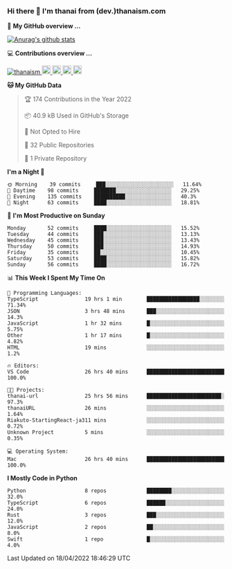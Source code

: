 ### Hi there 👋 I'm thanai from (dev.)thanaism.com

<!-- バッジ関連 -->
<!--
メイン：https://shields.io/category/social
GitHub view：https://github.com/antonkomarev/github-profile-views-counter
Qiita contributions：https://qiita.com/mikkame/items/f2c60d9caf8a8e38ec50
 -->

🍎 **My GitHub overview ...**

<!-- GitHubトロフィー -->
<!--
https://github.com/ryo-ma/github-profile-trophy
 -->

<!-- [![trophy](https://github-profile-trophy.vercel.app/?username=thanaism)](https://github.com/thanaism/thanaism) -->

<!-- GitHubステータス -->
<!--
https://github.com/anuraghazra/github-readme-stats
 -->

[![Anurag's github stats](https://github-readme-stats.vercel.app/api?username=thanaism&count_private=true&show_icons=true)](https://github.com/thanaism/thanaism)

<!-- [![ReadMe Card](https://github-readme-stats.vercel.app/api/pin/?username=thanaism&repo=thanaism)](https://github.com/thanaism/thanaism) -->

<!-- Skill icons -->
<!--
https://rahuldkjain.github.io/gh-profile-readme-generator/
 -->

💻 **Contributions overview ...**

<p align="left">

  <a href="https://github.com/thanaism/thanaism/">
    <img src="https://komarev.com/ghpvc/?username=thanaism" alt="thanaism" />
  </a>
  <a href="http://twitter.com/okinawa__noodle">
    <img height="20" src="https://img.shields.io/twitter/follow/okinawa__noodle?label=Twitter&logo=twitter&style=flat" />
  </a>
  <a href="https://github.com/thanaism">
    <img height="20" src="https://img.shields.io/github/followers/thanaism?label=follow&logo=github&style=flat" />
  </a>
  <!-- <a href="https://www.reddit.com/user/thanaism">
    <img height="20" src="https://img.shields.io/reddit/user-karma/combined/thanaism?label=Reddit&logo=reddit&style=flat" />
  </a>
  <a href="https://stackoverflow.com/users/5720201/thanaism">
    <img height="20" src="https://img.shields.io/stackexchange/stackoverflow/r/5720201?label=StackOverflow&logo=stack-overflow&style=flat" /> -->
  </a>
  <a href="http://qiita.com/thanai">
    <img height="20" src="https://qiita-badge.apiapi.app/s/thanai/posts.svg" />
  </a>
  <//qiita.com/thanai">
    <img height="20" src="https://qiita-badge.apiapi.app/s/thanai/contributions.svg" />
  </a>
</p>

<!--START_SECTION:waka-->
**🐱 My GitHub Data** 

> 🏆 174 Contributions in the Year 2022
 > 
> 📦 40.9 kB Used in GitHub's Storage 
 > 
> 🚫 Not Opted to Hire
 > 
> 📜 32 Public Repositories 
 > 
> 🔑 1 Private Repository 
 > 
**I'm a Night 🦉** 

```text
🌞 Morning    39 commits     ███░░░░░░░░░░░░░░░░░░░░░░   11.64% 
🌆 Daytime    98 commits     ███████░░░░░░░░░░░░░░░░░░   29.25% 
🌃 Evening    135 commits    ██████████░░░░░░░░░░░░░░░   40.3% 
🌙 Night      63 commits     ████░░░░░░░░░░░░░░░░░░░░░   18.81%

```
📅 **I'm Most Productive on Sunday** 

```text
Monday       52 commits     ████░░░░░░░░░░░░░░░░░░░░░   15.52% 
Tuesday      44 commits     ███░░░░░░░░░░░░░░░░░░░░░░   13.13% 
Wednesday    45 commits     ███░░░░░░░░░░░░░░░░░░░░░░   13.43% 
Thursday     50 commits     ███░░░░░░░░░░░░░░░░░░░░░░   14.93% 
Friday       35 commits     ██░░░░░░░░░░░░░░░░░░░░░░░   10.45% 
Saturday     53 commits     ████░░░░░░░░░░░░░░░░░░░░░   15.82% 
Sunday       56 commits     ████░░░░░░░░░░░░░░░░░░░░░   16.72%

```


📊 **This Week I Spent My Time On** 

```text
💬 Programming Languages: 
TypeScript               19 hrs 1 min        █████████████████░░░░░░░░   71.34% 
JSON                     3 hrs 48 mins       ███░░░░░░░░░░░░░░░░░░░░░░   14.3% 
JavaScript               1 hr 32 mins        █░░░░░░░░░░░░░░░░░░░░░░░░   5.75% 
Other                    1 hr 17 mins        █░░░░░░░░░░░░░░░░░░░░░░░░   4.82% 
HTML                     19 mins             ░░░░░░░░░░░░░░░░░░░░░░░░░   1.2%

🔥 Editors: 
VS Code                  26 hrs 40 mins      █████████████████████████   100.0%

🐱‍💻 Projects: 
thanai-url               25 hrs 56 mins      ████████████████████████░   97.3% 
thanaiURL                26 mins             ░░░░░░░░░░░░░░░░░░░░░░░░░   1.64% 
Riakuto-StartingReact-ja311 mins             ░░░░░░░░░░░░░░░░░░░░░░░░░   0.72% 
Unknown Project          5 mins              ░░░░░░░░░░░░░░░░░░░░░░░░░   0.35%

💻 Operating System: 
Mac                      26 hrs 40 mins      █████████████████████████   100.0%

```

**I Mostly Code in Python** 

```text
Python                   8 repos             ████████░░░░░░░░░░░░░░░░░   32.0% 
TypeScript               6 repos             ██████░░░░░░░░░░░░░░░░░░░   24.0% 
Rust                     3 repos             ███░░░░░░░░░░░░░░░░░░░░░░   12.0% 
JavaScript               2 repos             ██░░░░░░░░░░░░░░░░░░░░░░░   8.0% 
Swift                    1 repo              █░░░░░░░░░░░░░░░░░░░░░░░░   4.0%

```



 Last Updated on 18/04/2022 18:46:29 UTC
<!--END_SECTION:waka-->
